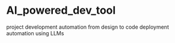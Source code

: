 # AI_powered_dev_tool
project development automation from design to code deployment automation using LLMs

